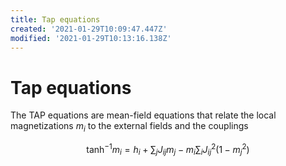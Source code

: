 ```yaml
---
title: Tap equations
created: '2021-01-29T10:09:47.447Z'
modified: '2021-01-29T10:13:16.138Z'
---
```


# Tap equations

The TAP equations are mean-field equations that relate the local magnetizations $m_i$ to the external fields and the couplings 

$$\tanh^{-1} m_i = h_i+\sum_j J_{ij} m_j - m_i \sum_i J^2_{ij} (1-m_j^2)$$
